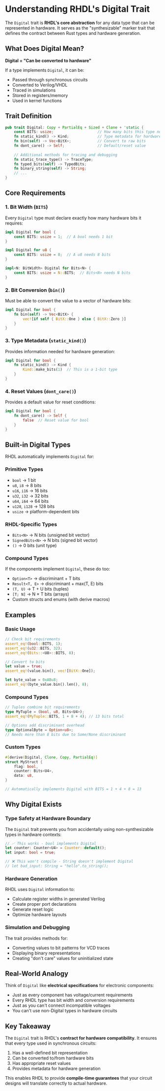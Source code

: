 # Understanding RHDL's Digital Trait

The `Digital` trait is **RHDL's core abstraction** for any data type that can be represented in hardware. It serves as the "synthesizable" marker trait that defines the contract between Rust types and hardware generation.

## What Does Digital Mean?

**Digital = "Can be converted to hardware"**

If a type implements `Digital`, it can be:
- Passed through synchronous circuits
- Converted to Verilog/VHDL
- Traced in simulations  
- Stored in registers/memory
- Used in kernel functions

## Trait Definition

```rust
pub trait Digital: Copy + PartialEq + Sized + Clone + 'static {
    const BITS: usize;                    // How many bits this type needs
    fn static_kind() -> Kind;             // Type metadata for hardware generation
    fn bin(self) -> Vec<BitX>;            // Convert to raw bits  
    fn dont_care() -> Self;               // Default/reset value
    
    // Additional methods for tracing and debugging
    fn static_trace_type() -> TraceType;
    fn typed_bits(self) -> TypedBits;
    fn binary_string(self) -> String;
    // ...
}
```

## Core Requirements

### 1. Bit Width (`BITS`)
Every `Digital` type must declare exactly how many hardware bits it requires:
```rust
impl Digital for bool {
    const BITS: usize = 1;  // A bool needs 1 bit
}

impl Digital for u8 {
    const BITS: usize = 8;  // A u8 needs 8 bits  
}

impl<N: BitWidth> Digital for Bits<N> {
    const BITS: usize = N::BITS;  // Bits<N> needs N bits
}
```

### 2. Bit Conversion (`bin()`)
Must be able to convert the value to a vector of hardware bits:
```rust
impl Digital for bool {
    fn bin(self) -> Vec<BitX> {
        vec![if self { BitX::One } else { BitX::Zero }]
    }
}
```

### 3. Type Metadata (`static_kind()`)
Provides information needed for hardware generation:
```rust
impl Digital for bool {
    fn static_kind() -> Kind {
        Kind::make_bits(1)  // This is a 1-bit type
    }
}
```

### 4. Reset Values (`dont_care()`)
Provides a default value for reset conditions:
```rust
impl Digital for bool {
    fn dont_care() -> Self {
        false  // Reset value for bool
    }
}
```

## Built-in Digital Types

RHDL automatically implements `Digital` for:

### Primitive Types
- `bool` → 1 bit
- `u8`, `i8` → 8 bits  
- `u16`, `i16` → 16 bits
- `u32`, `i32` → 32 bits
- `u64`, `i64` → 64 bits
- `u128`, `i128` → 128 bits
- `usize` → platform-dependent bits

### RHDL-Specific Types
- `Bits<N>` → N bits (unsigned bit vector)
- `SignedBits<N>` → N bits (signed bit vector)
- `()` → 0 bits (unit type)

### Compound Types
If the components implement `Digital`, these do too:
- `Option<T>` → discriminant + T bits
- `Result<T, E>` → discriminant + max(T, E) bits  
- `(T, U)` → T + U bits (tuples)
- `[T; N]` → N × T bits (arrays)
- Custom structs and enums (with derive macros)

## Examples

### Basic Usage
```rust
// Check bit requirements
assert_eq!(bool::BITS, 1);
assert_eq!(u32::BITS, 32);
assert_eq!(Bits::<U8>::BITS, 8);

// Convert to bits
let value = true;
assert_eq!(value.bin(), vec![BitX::One]);

let byte_value = 0xABu8;
assert_eq!(byte_value.bin().len(), 8);
```

### Compound Types
```rust
// Tuples combine bit requirements
type MyTuple = (bool, u8, Bits<U4>);
assert_eq!(MyTuple::BITS, 1 + 8 + 4); // 13 bits total

// Options add discriminant overhead
type OptionalByte = Option<u8>;  
// Needs more than 8 bits due to Some/None discriminant
```

### Custom Types
```rust
#[derive(Digital, Clone, Copy, PartialEq)]
struct MyStruct {
    flag: bool,
    counter: Bits<U4>,
    data: u8,
}

// Automatically implements Digital with BITS = 1 + 4 + 8 = 13
```

## Why Digital Exists

### Type Safety at Hardware Boundary
The `Digital` trait prevents you from accidentally using non-synthesizable types in hardware contexts:

```rust
// ✅ This works - bool implements Digital
let counter: Counter<U4> = Counter::default();
let input: bool = true;

// ❌ This won't compile - String doesn't implement Digital  
// let bad_input: String = "hello".to_string();
```

### Hardware Generation
RHDL uses `Digital` information to:
- Calculate register widths in generated Verilog
- Create proper port declarations
- Generate reset logic
- Optimize hardware layouts

### Simulation and Debugging
The trait provides methods for:
- Converting values to bit patterns for VCD traces
- Displaying binary representations  
- Creating "don't care" values for uninitialized state

## Real-World Analogy

Think of `Digital` like **electrical specifications** for electronic components:
- Just as every component has voltage/current requirements
- Every RHDL type has bit width and conversion requirements
- Just as you can't connect incompatible voltages
- You can't use non-Digital types in hardware circuits

## Key Takeaway

The `Digital` trait is RHDL's **contract for hardware compatibility**. It ensures that every type used in synchronous circuits:
1. Has a well-defined bit representation
2. Can be converted to/from hardware bits
3. Has appropriate reset values
4. Provides metadata for hardware generation

This enables RHDL to provide **compile-time guarantees** that your circuit designs will translate correctly to actual hardware.